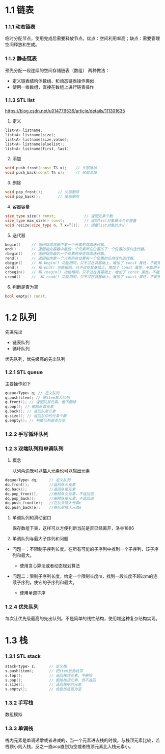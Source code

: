 # 1.1 链表
### 1.1.1 动态链表
临时分配节点，使用完成后需要释放节点。优点：空间利用率高；缺点：需要管理空间释放和生成。

### 1.1.2 静态链表
预先分配一段连续的空间存储链表（数组）
两种做法：
- 定义链表结构体数组，和动态链表操作类似
- 使用一维数组，直接在数组上进行链表操作

### 1.1.3 STL list
https://blog.csdn.net/u014779536/article/details/111301635
1. 定义
```CPP
list<A> listname;
list<A> listname(size);
list<A> listname(size,value);
list<A> listname(elselist);
list<A> listname(first, last);
```
2. 添加
```CPP
void push_front(const T& x);	// 头部添加
void push_back(const T& x);		// 尾部添加
```
3. 删除
```CPP
void pop_front();		// 头部删除
void pop_back();		// 尾部删除
```
4. 容器容量
```CPP
size_type size() const;				// 返回元素个数
size_type max_size() const;			// 返回list对象最大允许容量
void resize(size_type n, T x=T());	// 调整list对象的大小
```
5. 迭代器
```CPP
begin()		// 返回指向容器中第一个元素的双向迭代器。
end()		// 返回指向容器中最后一个元素所在位置的下一个位置的双向迭代器。
rbegin()	// 返回指向最后一个元素的反向双向迭代器。
rend()		// 返回指向第一个元素所在位置前一个位置的反向双向迭代器。
cbegin()	// 和 begin() 功能相同，只不过在其基础上，增加了 const 属性，不能用于修改元素。
cend()		// 和 end() 功能相同，只不过在其基础上，增加了 const 属性，不能用于修改元素。
crbegin()	// 和 rbegin() 功能相同，只不过在其基础上，增加了 const 属性，不能用于修改元素。
crend()		// 	和 rend() 功能相同，只不过在其基础上，增加了 const 属性，不能用于修改元素。
```
6. 判断是否为空
```CPP
bool empty() const;
```

# 1.2 队列
先进先出
- 链表队列
- 循环队列

优先队列，优先级高的先出队列

### 1.2.1 STL queue
主要操作如下
```CPP
queue<Type> q; // 定义队列
q.push(item); // 把item放入队列
q.front(); // 返回队首元素，但不删除
q.pop(); // 删除队首元素
q.back(); // 返回队尾元素
q.size(); // 返回队中的元素个数
q.empty(); // 判断队列是否为空
```

### 1.2.2 手写循环队列

### 1.2.3 双端队列和单调队列
1. 概念

    队列两边既可以插入元素也可以输出元素

```CPP
deque<Type> dq;     // 定义队列
dq.front();         //返回队头元素
dq.back();          //返回队尾元素
dq.pop_front();     //删除队头元素，不返回值
dq.pop_back();      //删除队尾元素，不返回值
dq.push_front(e);   //在队头插入元素e
dq.push_back(e);    //在队尾插入元素e
```

1. 单调队列和滑动窗口

    保存数组下表，这样可以方便判断当前是否已经离开，洛谷1886

2. 单调队列与最大子序列和问题

* 问题一：不限制子序列长度。在所有可能的子序列中找到一个子序列，该子序列和最大。
  * 使用贪心算法或者动态规划算法

* 问题二：限制子序列长度。给定一个限制长度m，找到一段长度不超过m的连续子序列，使它的子序列和最大。
  * 使用单调子序

### 1.2.4 优先队列
每次让优先级最高的先出队列。不是简单的线性结构，使用堆这种复杂结构实现。


# 1.3 栈

### 1.3.1 STL stack
```CPP
stack<type> s;      // 定义栈
s.push(item);       // 把item放到栈顶
s.top();            // 返回栈顶元素，不删除
s.pop();            // 删除栈顶元素，但不返回
s.size();           // 返回栈中的元素
s.empty();          // 检查栈是否为空
```

### 1.3.2 手写栈

数组模拟

### 1.3.3 单调栈
栈内元素是单调递增或者递减的，当一个元素进去栈的时候，与栈顶元素比较，若栈顶小则入栈，反之一直pop直到为空或者栈顶元素比入栈元素小。

